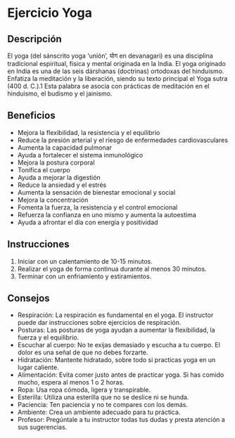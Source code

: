 # Ejercicio Yoga

## Descripción

El yoga (del sánscrito yoga ‘unión’, योग en devanagari) es una disciplina tradicional espiritual, física y mental originada en la India. El yoga originado en India es una de las seis dárshanas (doctrinas) ortodoxas del hinduismo. Enfatiza la meditación y la liberación, siendo su texto principal el Yoga sutra (400 d. C.).1​ Esta palabra se asocia con prácticas de meditación en el hinduismo, el budismo y el jainismo.

## Beneficios

- Mejora la flexibilidad, la resistencia y el equilibrio
- Reduce la presión arterial y el riesgo de enfermedades cardiovasculares
- Aumenta la capacidad pulmonar
- Ayuda a fortalecer el sistema inmunológico
- Mejora la postura corporal
- Tonifica el cuerpo
- Ayuda a mejorar la digestión
- Reduce la ansiedad y el estrés
- Aumenta la sensación de bienestar emocional y social
- Mejora la concentración
- Fomenta la fuerza, la resistencia y el control emocional
- Refuerza la confianza en uno mismo y aumenta la autoestima
- Ayuda a afrontar el día con energía y positividad

## Instrucciones

1. Iniciar con un calentamiento de 10-15 minutos.
2. Realizar el yoga de forma continua durante al menos 30 minutos.
3. Terminar con un enfriamiento y estiramientos.

## Consejos

- Respiración: La respiración es fundamental en el yoga. El instructor puede dar instrucciones sobre ejercicios de respiración. 
- Posturas: Las posturas de yoga ayudan a aumentar la flexibilidad, la fuerza y el equilibrio. 
- Escuchar al cuerpo: No te exijas demasiado y escucha a tu cuerpo. El dolor es una señal de que no debes forzarte. 
- Hidratación: Mantente hidratado, sobre todo si practicas yoga en un lugar caliente. 
- Alimentación: Evita comer justo antes de practicar yoga. Si has comido mucho, espera al menos 1 o 2 horas. 
- Ropa: Usa ropa cómoda, ligera y transpirable. 
- Esterilla: Utiliza una esterilla que no se deslice ni se hunda. 
- Paciencia: Ten paciencia y no te compares con los demás. 
- Ambiente: Crea un ambiente adecuado para tu práctica. 
- Profesor: Pregúntale a tu instructor todas tus dudas y presta atención a sus sugerencias. 